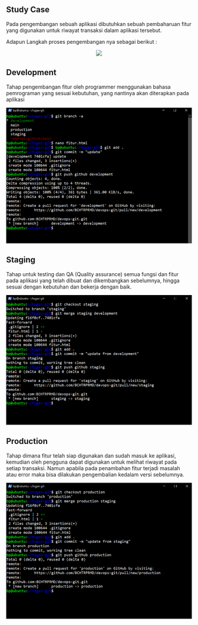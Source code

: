 ## Study Case

Pada pengembangan sebuah aplikasi dibutuhkan sebuah pembaharuan fitur yang digunakan untuk riwayat transaksi dalam aplikasi tersebut.

Adapun Langkah proses pengembangan nya sebagai berikut :

<p align="center">
  <img src="https://github.com/BCHTRPRMD/dumbways-dev/blob/master/week-2/assets/study-case.png" />
</p>

## Development

Tahap pengembangan fitur oleh programmer menggunakan bahasa pemrograman yang sesuai kebutuhan, yang nantinya akan diterapkan pada aplikasi

![2](assets/development.png)

## Staging

Tahap untuk testing dan QA (Quality assurance) semua fungsi dan fitur pada aplikasi yang telah dibuat dan dikembangkan sebelumnya, hingga sesuai dengan kebutuhan dan bekerja dengan baik.

![3](assets/staging.png)

## Production

Tahap dimana fitur telah siap digunakan dan sudah masuk ke aplikasi, kemudian oleh pengguna dapat digunakan untuk melihat riwayat pada setiap transaksi. Namun apabila pada penambahan fitur terjadi masalah atau error maka bisa dilakukan pengembalian kedalam versi sebelumnya.

![4](assets/production.png)
